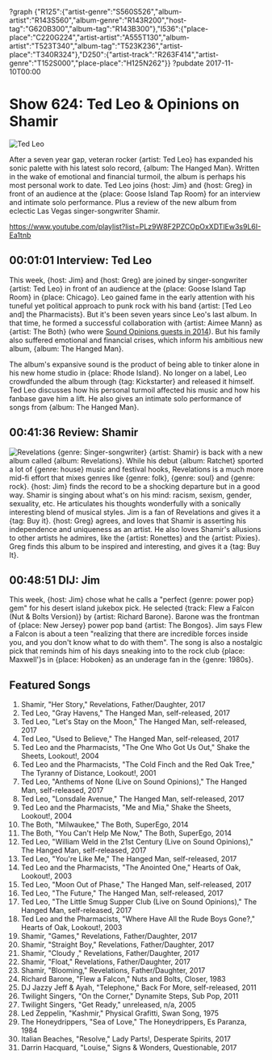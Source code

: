 ?graph {"R125":{"artist-genre":"S560S526","album-artist":"R143S560","album-genre":"R143R200","host-tag":"G620B300","album-tag":"R143B300"},"I536":{"place-place":"C220G224","artist-artist":"A555T130","album-artist":"T523T340","album-tag":"T523K236","artist-place":"T340R324"},"D250":{"artist-track":"R263F414","artist-genre":"T152S000","place-place":"H125N262"}}
?pubdate 2017-11-10T00:00

# Show 624: Ted Leo & Opinions on Shamir

![Ted Leo](https://sound-images.s3.amazonaws.com/images/2017/tedleo_web.jpg)

After a seven year gap, veteran rocker {artist: Ted Leo} has expanded his sonic palette with his latest solo record, {album: The Hanged Man}. Written in the wake of emotional and financial turmoil, the album is perhaps his most personal work to date. Ted Leo joins {host: Jim} and {host: Greg} in front of an audience at the {place: Goose Island Tap Room} for an interview and intimate solo performance. Plus a review of the new album from eclectic Las Vegas singer-songwriter Shamir.

https://www.youtube.com/playlist?list=PLz9W8F2PZCOpOxXDTlEw3s9L6I-Ea1tnb

## 00:01:01 Interview: Ted Leo
This week, {host: Jim} and {host: Greg} are joined by singer-songwriter {artist: Ted Leo} in front of an audience at the {place: Goose Island Tap Room} in {place: Chicago}. Leo gained fame in the early attention with his tuneful yet political approach to punk rock with his band {artist: [Ted Leo and] the Pharmacists}. But it's been seven years since Leo's last album. In that time, he formed a successful collaboration with {artist: Aimee Mann} as {artist: The Both} (who were [Sound Opinions guests in 2014](http://soundopinions.org/show/463/)). But his family also suffered emotional and financial crises, which inform his ambitious new album, {album: The Hanged Man}.

The album's expansive sound is the product of being able to tinker alone in his new home studio in {place: Rhode Island}. No longer on a label, Leo crowdfunded the album through {tag: Kickstarter} and released it himself. Ted Leo discusses how his personal turmoil affected his music and how his fanbase gave him a lift. He also gives an intimate solo performance of songs from {album: The Hanged Man}.


## 00:41:36 Review: Shamir
![Revelations](http://is5.mzstatic.com/image/thumb/Music128/v4/b7/4e/28/b74e2883-96a1-2482-d62f-9fbea07c2dd0/source/600x600bb.jpg "1245369957/1266752048")
{genre: Singer-songwriter} {artist: Shamir} is back with a new album called {album: Revelations}. While his debut {album: Ratchet} sported a lot of {genre: house} music and festival hooks, Revelations is a much more mid-fi effort that mixes genres like {genre: folk}, {genre: soul} and {genre: rock}. {host: Jim} finds the record to be a shocking departure but in a good way. Shamir is singing about what's on his mind: racism, sexism, gender, sexuality, etc. He articulates his thoughts wonderfully with a sonically interesting blend of musical styles. Jim is a fan of Revelations and gives it a {tag: Buy it}. {host: Greg} agrees, and loves that Shamir is asserting his independence and uniqueness as an artist. He also loves Shamir's allusions to other artists he admires, like the {artist: Ronettes} and the {artist: Pixies}. Greg finds this album to be inspired and interesting, and gives it a {tag: Buy It}.


## 00:48:51 DIJ: Jim 
   This week, {host: Jim} chose what he calls a "perfect {genre: power pop} gem" for his desert island jukebox pick. He selected {track: Flew a Falcon (Nut & Bolts Version)} by {artist: Richard Barone}. Barone was the frontman of {place: New Jersey} power pop band {artist: The Bongos}. Jim says Flew a Falcon is about a teen "realizing that there are incredible forces inside you, and you don't know what to do with them". The song is also a nostalgic pick that reminds him of his days sneaking into to the rock club {place: Maxwell'}s in {place: Hoboken} as an underage fan in the {genre: 1980s}.


## Featured Songs

1. Shamir, "Her Story," Revelations, Father/Daughter, 2017
1. Ted Leo, "Gray Havens," The Hanged Man, self-released, 2017
1. Ted Leo, "Let's Stay on the Moon," The Hanged Man, self-released, 2017
1. Ted Leo, "Used to Believe," The Hanged Man, self-released, 2017
1. Ted Leo and the Pharmacists, "The One Who Got Us Out," Shake the Sheets, Lookout!, 2004
1. Ted Leo and the Pharmacists, "The Cold Finch and the Red Oak Tree," The Tyranny of Distance, Lookout!, 2001
1. Ted Leo, "Anthems of None (Live on Sound Opinions)," The Hanged Man, self-released, 2017
1. Ted Leo, "Lonsdale Avenue," The Hanged Man, self-released, 2017
1. Ted Leo and the Pharmacists, "Me and Mia," Shake the Sheets, Lookout!, 2004
1. The Both, "Milwaukee," The Both, SuperEgo, 2014
1. The Both, "You Can't Help Me Now," The Both, SuperEgo, 2014
1. Ted Leo, "William Weld in the 21st Century (Live on Sound Opinions)," The Hanged Man, self-released, 2017
1. Ted Leo, "You're Like Me," The Hanged Man, self-released, 2017
1. Ted Leo and the Pharmacists, "The Anointed One," Hearts of Oak, Lookout!, 2003
1. Ted Leo, "Moon Out of Phase," The Hanged Man, self-released, 2017
1. Ted Leo, "The Future," The Hanged Man, self-released, 2017
1. Ted Leo, "The Little Smug Supper Club (Live on Sound Opinions)," The Hanged Man, self-released, 2017
1. Ted Leo and the Pharmacists, "Where Have All the Rude Boys Gone?," Hearts of Oak, Lookout!, 2003
1. Shamir, "Games," Revelations, Father/Daughter, 2017
1. Shamir, "Straight Boy," Revelations, Father/Daughter, 2017
1. Shamir, "Cloudy ," Revelations, Father/Daughter, 2017
1. Shamir, "Float," Revelations, Father/Daughter, 2017
1. Shamir, "Blooming," Revelations, Father/Daughter, 2017
1. Richard Barone, "Flew a Falcon," Nuts and Bolts, Closer, 1983
1. DJ Jazzy Jeff & Ayah, "Telephone," Back For More, self-released, 2011
1. Twilight Singers, "On the Corner," Dynamite Steps, Sub Pop, 2011
1. Twilight Singers, "Get Ready," unreleased, n/a, 2005
1. Led Zeppelin, "Kashmir," Physical Grafitti, Swan Song, 1975
1. The Honeydrippers, "Sea of Love," The Honeydrippers, Es Paranza, 1984
1. Italian Beaches, "Resolve," Lady Parts!, Desperate Spirits, 2017
1. Darrin Hacquard, "Louise," Signs & Wonders, Questionable, 2017